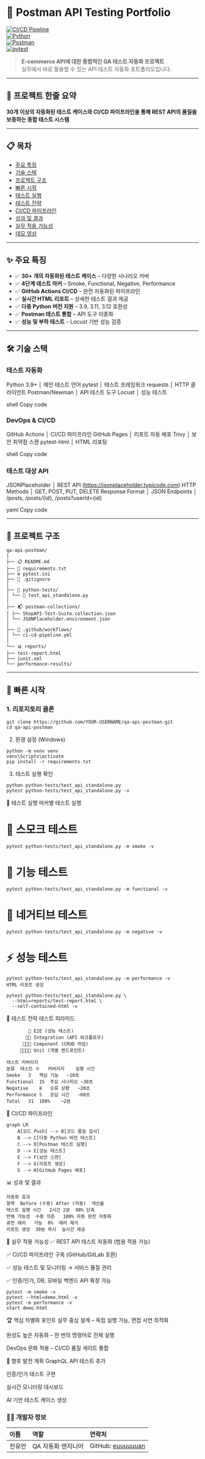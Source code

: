 # 🧪 Postman API Testing Portfolio

[![CI/CD Pipeline](https://github.com/YOUR-USERNAME/qa-api-postman/actions/workflows/ci-cd-pipeline.yml/badge.svg)](https://github.com/YOUR-USERNAME/qa-api-postman/actions)  
[![Python](https://img.shields.io/badge/Python-3.9%2B-blue.svg)](https://python.org)  
[![Postman](https://img.shields.io/badge/Postman-API%20Testing-orange.svg)](https://postman.com)  
[![pytest](https://img.shields.io/badge/pytest-7.0%2B-green.svg)](https://pytest.org)

> **E-commerce API에 대한 종합적인 QA 테스트 자동화 프로젝트**  
> 실무에서 바로 활용할 수 있는 API 테스트 자동화 포트폴리오입니다.

---

## 🎯 프로젝트 한줄 요약
**30개 이상의 자동화된 테스트 케이스와 CI/CD 파이프라인을 통해 REST API의 품질을 보증하는 종합 테스트 시스템**

---

## 📋 목차
- [주요 특징](#-주요-특징)  
- [기술 스택](#️-기술-스택)  
- [프로젝트 구조](#-프로젝트-구조)  
- [빠른 시작](#-빠른-시작)  
- [테스트 실행](#-테스트-실행)  
- [테스트 전략](#-테스트-전략)  
- [CI/CD 파이프라인](#-cicd-파이프라인)  
- [성과 및 결과](#-성과-및-결과)  
- [실무 적용 가능성](#-실무-적용-가능성)  
- [데모 영상](#-데모-영상)  

---

## ✨ 주요 특징
- ✅ **30+ 개의 자동화된 테스트 케이스** – 다양한 시나리오 커버  
- ✅ **4단계 테스트 마커** – Smoke, Functional, Negative, Performance  
- ✅ **GitHub Actions CI/CD** – 완전 자동화된 파이프라인  
- ✅ **실시간 HTML 리포트** – 상세한 테스트 결과 제공  
- ✅ **다중 Python 버전 지원** – 3.9, 3.11, 3.12 호환성  
- ✅ **Postman 테스트 통합** – API 도구 이중화  
- ✅ **성능 및 부하 테스트** – Locust 기반 성능 검증  

---

## 🛠️ 기술 스택

### 테스트 자동화
Python 3.9+ │ 메인 테스트 언어
pytest │ 테스트 프레임워크
requests │ HTTP 클라이언트
Postman/Newman │ API 테스트 도구
Locust │ 성능 테스트

shell
Copy code

### DevOps & CI/CD
GitHub Actions │ CI/CD 파이프라인
GitHub Pages │ 리포트 자동 배포
Trivy │ 보안 취약점 스캔
pytest-html │ HTML 리포팅

shell
Copy code

### 테스트 대상 API
JSONPlaceholder │ REST API (https://jsonplaceholder.typicode.com)
HTTP Methods │ GET, POST, PUT, DELETE
Response Format │ JSON
Endpoints │ /posts, /posts/{id}, /posts?userId={id}

yaml
Copy code

---

## 📁 프로젝트 구조
```
qa-api-postman/
│
├── 📋 README.md
├── 🐍 requirements.txt
├── ⚙️ pytest.ini
├── 🔧 .gitignore
│
├── 🧪 python-tests/
│ └── 🎯 test_api_standalone.py
│
├── 📬 postman-collections/
│ ├── ShopAPI-Test-Suite.collection.json
│ └── JSONPlaceholder.environment.json
│
├── 🚀 .github/workflows/
│ └── ci-cd-pipeline.yml
│
└── 📊 reports/
├── test-report.html
├── junit.xml
└── performance-results/
```

---

## 🚀 빠른 시작

### 1. 리포지토리 클론
```b
git clone https://github.com/YOUR-USERNAME/qa-api-postman.git
cd qa-api-postman
```

2. 환경 설정 (Windows)
```
python -m venv venv
venv\Scripts\activate
pip install -r requirements.txt
```
3. 테스트 실행 확인
```
python python-tests/test_api_standalone.py
pytest python-tests/test_api_standalone.py -v
```
🧪 테스트 실행
마커별 테스트 실행


# 🚨 스모크 테스트
```
pytest python-tests/test_api_standalone.py -m smoke -v
```
# 🎯 기능 테스트
```
pytest python-tests/test_api_standalone.py -m functional -v
```
# 🚫 네거티브 테스트
```
pytest python-tests/test_api_standalone.py -m negative -v
```
# ⚡ 성능 테스트
```
pytest python-tests/test_api_standalone.py -m performance -v
HTML 리포트 생성

pytest python-tests/test_api_standalone.py \
  --html=reports/test-report.html \
  --self-contained-html -v
```
🎯 테스트 전략
테스트 피라미드
```
        🔺 E2E (성능 테스트)
       🔸🔸 Integration (API 워크플로우)  
      🔹🔹🔹 Component (CRUD 작업)
     🔷🔷🔷🔷 Unit (개별 엔드포인트)
```
```
테스트 커버리지
분류	테스트 수	커버리지	실행 시간
Smoke	3	핵심 기능	~10초
Functional	15	주요 시나리오	~30초
Negative	8	오류 상황	~20초
Performance	5	응답 시간	~60초
Total	31	100%	~2분
```

🔄 CI/CD 파이프라인
```
graph LR
    A[코드 Push] --> B[코드 품질 검사]
    B --> C[다중 Python 버전 테스트]
    C --> D[Postman 테스트 실행]  
    D --> E[성능 테스트]
    E --> F[보안 스캔]
    F --> G[리포트 생성]
    G --> H[GitHub Pages 배포]
```
📊 성과 및 결과
```
자동화 효과
항목	Before (수동)	After (자동)	개선율
테스트 실행 시간	2시간	2분	98% 단축
반복 가능성	수동 의존	100% 자동	완전 자동화
휴먼 에러	가능	0%	에러 제거
리포트 생성	30분	즉시	실시간 제공
```

💼 실무 적용 가능성
✅ REST API 테스트 자동화 (범용 적용 가능)

✅ CI/CD 파이프라인 구축 (GitHub/GitLab 호환)

✅ 성능 테스트 및 모니터링 → 서비스 품질 관리

✅ 인증/인가, DB, 모바일 백엔드 API 확장 가능

```
pytest -m smoke -v
pytest --html=demo.html -v
pytest -m performance -v
start demo.html
```

🏆 핵심 차별화 포인트
실무 중심 설계 – 독립 실행 가능, 면접 시연 최적화

완성도 높은 자동화 – 한 번의 명령어로 전체 실행

DevOps 문화 적용 – CI/CD 품질 게이트 통합

🚀 향후 발전 계획
 GraphQL API 테스트 추가

 인증/인가 테스트 구현

 실시간 모니터링 대시보드

 AI 기반 테스트 케이스 생성


### 🧑‍💻 개발자 정보

| 이름   | 역할               | 연락처                                                                 |
| :----- | :----------------- | :--------------------------------------------------------------------- |
| 전유안 | QA 자동화 엔지니어 | GitHub: [euuuuuuan](https://github.com/euuuuuuan)

